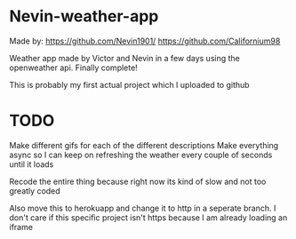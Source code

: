 # Nevin-weather-app

Made by:
https://github.com/Nevin1901/
https://github.com/Californium98

Weather app made by Victor and Nevin in a few days using the openweather api. Finally complete!

This is probably my first actual project which I uploaded to github

# TODO

Make different gifs for each of the different descriptions
Make everything async so I can keep on refreshing the weather every couple of seconds until it loads

Recode the entire thing because right now its kind of slow and not too greatly coded

Also move this to herokuapp and change it to http in a seperate branch. I don't care if this specific project isn't https because I am already loading an iframe
